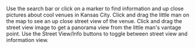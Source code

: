 Use the search bar or click on a marker to find information and up close pictures about cool venues in Kansas City.
Click and drag the little man on the map to see an up close street view of the venue.
Click and drag the street view image to get a panorama view from the little man's vantage point.
Use the Street View/Info buttons to toggle between street view and information view.
